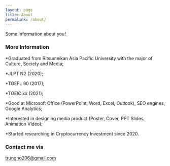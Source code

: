 ```yaml
---
layout: page
title: About
permalink: /about/
---
```


Some information about you!

### More Information
 *Graduated from Ritsumeikan Asia Pacific University with the major of Culture, Society and Media;
 
 *JLPT N2 (2020);
 
 *TOEFL 90 (2017);
 
 *TOEIC xx (2021);
 
 *Good at Microsoft Office (PowerPoint, Word, Excel, Outlook), SEO engines, Google Analytics;
 
 *Interested in designing media product (Poster, Cover, PPT Slides, Animation Video);
 
 *Started researching in Cryptocurrency Investment since 2020.  

### Contact me via

[trungho206@gmail.com](mailto:trungho206@gmail.com)
